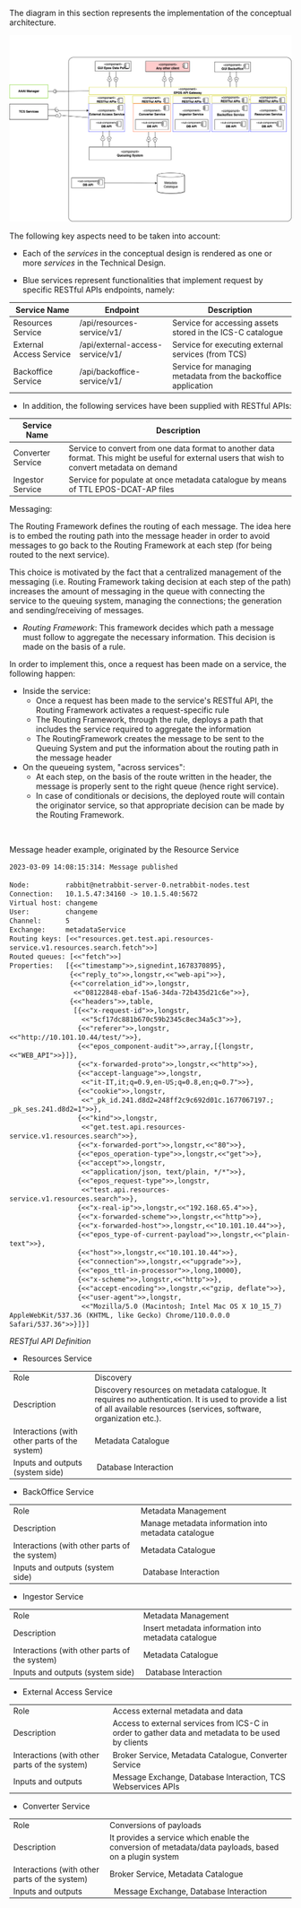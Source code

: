 The diagram in this section represents the implementation of the conceptual architecture.

![image](./documentation/images/architecture-diagram.png)

The following key aspects need to be taken into account:

* Each of the _services_ in the conceptual design is rendered as one or more _services_ in the Technical Design.

* Blue services represent functionalities that implement request by specific RESTful APIs endpoints, namely:

| Service Name | Endpoint | Description |
|--|--|--
| Resources Service | /api/resources-service/v1/ | Service for accessing assets stored in the ICS-C catalogue |
| External Access Service | /api/external-access-service/v1/ | Service for executing external services (from TCS) |
| Backoffice Service | /api/backoffice-service/v1/ | Service for managing metadata from the backoffice application |

* In addition, the following services have been supplied with RESTful APIs:

| Service Name | Description |
|--|--|
| Converter Service | Service to convert from one data format to another data format. This might be useful for external users that wish to convert metadata on demand |
| Ingestor Service | Service for populate at once metadata catalogue by means of TTL EPOS-DCAT-AP files |

Messaging: 

The Routing Framework defines the routing of each message. The idea here is to embed the routing path into the message header in order to avoid messages to go back to the Routing Framework at each step (for being routed to the next service).

This choice is motivated by the fact that a centralized management of the messaging (i.e. Routing Framework taking decision at each step of the path) increases the amount of messaging in the queue with connecting the service to the queuing system, managing the connections; the generation and sending/receiving of messages.

* _Routing Framework_: This framework decides which path a message must follow to aggregate the necessary information. This decision is made on the basis of a rule.

In order to implement this, once a request has been made on a service, the following happen:

* Inside the service:
  * Once a request has been made to the service's RESTful API, the Routing Framework activates a request-specific rule
  * The Routing Framework, through the rule, deploys a path that includes the service required to aggregate the information
  * The RoutingFramework creates the message to be sent to the Queuing System and put the information about the routing path in the message header
* On the queueing system, "across services":
  * At each step, on the basis of the route written in the header, the message is properly sent to the right queue (hence right service).
  * In case of conditionals or decisions, the deployed route will contain the originator service, so that appropriate decision can be made by the Routing Framework.

 

Message header example, originated by the Resource Service

```
2023-03-09 14:08:15:314: Message published

Node:         rabbit@netrabbit-server-0.netrabbit-nodes.test
Connection:   10.1.5.47:34160 -> 10.1.5.40:5672
Virtual host: changeme
User:         changeme
Channel:      5
Exchange:     metadataService
Routing keys: [<<"resources.get.test.api.resources-service.v1.resources.search.fetch">>]
Routed queues: [<<"fetch">>]
Properties:   [{<<"timestamp">>,signedint,1678370895},
               {<<"reply_to">>,longstr,<<"web-api">>},
               {<<"correlation_id">>,longstr,
                <<"08122848-ebaf-15a6-34da-72b435d21c6e">>},
               {<<"headers">>,table,
                [{<<"x-request-id">>,longstr,
                  <<"5cf17dc881b670c59b2345c8ec34a5c3">>},
                 {<<"referer">>,longstr,<<"http://10.101.10.44/test/">>},
                 {<<"epos_component-audit">>,array,[{longstr,<<"WEB_API">>}]},
                 {<<"x-forwarded-proto">>,longstr,<<"http">>},
                 {<<"accept-language">>,longstr,
                  <<"it-IT,it;q=0.9,en-US;q=0.8,en;q=0.7">>},
                 {<<"cookie">>,longstr,
                  <<"_pk_id.241.d8d2=248ff2c9c692d01c.1677067197.; _pk_ses.241.d8d2=1">>},
                 {<<"kind">>,longstr,
                  <<"get.test.api.resources-service.v1.resources.search">>},
                 {<<"x-forwarded-port">>,longstr,<<"80">>},
                 {<<"epos_operation-type">>,longstr,<<"get">>},
                 {<<"accept">>,longstr,
                  <<"application/json, text/plain, */*">>},
                 {<<"epos_request-type">>,longstr,
                  <<"test.api.resources-service.v1.resources.search">>},
                 {<<"x-real-ip">>,longstr,<<"192.168.65.4">>},
                 {<<"x-forwarded-scheme">>,longstr,<<"http">>},
                 {<<"x-forwarded-host">>,longstr,<<"10.101.10.44">>},
                 {<<"epos_type-of-current-payload">>,longstr,<<"plain-text">>},
                 {<<"host">>,longstr,<<"10.101.10.44">>},
                 {<<"connection">>,longstr,<<"upgrade">>},
                 {<<"epos_ttl-in-processor">>,long,10000},
                 {<<"x-scheme">>,longstr,<<"http">>},
                 {<<"accept-encoding">>,longstr,<<"gzip, deflate">>},
                 {<<"user-agent">>,longstr,
                  <<"Mozilla/5.0 (Macintosh; Intel Mac OS X 10_15_7) AppleWebKit/537.36 (KHTML, like Gecko) Chrome/110.0.0.0 Safari/537.36">>}]}]

```


*RESTful API Definition*


* Resources Service

|  |  | 
|--|-------------|
| Role | Discovery |
| Description | Discovery resources on metadata catalogue. It requires no authentication. It is used to provide a list of all available resources (services, software, organization etc.). |
| Interactions (with other parts of the system) | Metadata Catalogue |
| Inputs and outputs (system side) | Database Interaction|

* BackOffice Service

|  |  | 
|--|-------------|
| Role | Metadata Management |
| Description | Manage metadata information into metadata catalogue |
| Interactions (with other parts of the system) | Metadata Catalogue|
| Inputs and outputs (system side) | Database Interaction |

* Ingestor Service

|  |  | 
|--|-------------|
| Role | Metadata Management |
| Description | Insert metadata information into metadata catalogue |
| Interactions (with other parts of the system) |Metadata Catalogue|
| Inputs and outputs (system side) | Database Interaction |

* External Access Service

|  |  | 
|--|-------------|
| Role | Access external metadata and data |
| Description | Access to external services from ICS-C in order to gather data and metadata to be used by clients |
| Interactions (with other parts of the system) |  Broker Service, Metadata Catalogue, Converter Service |
| Inputs and outputs | Message Exchange, Database Interaction, TCS Webservices APIs |


* Converter Service

|  |  | 
|--|-------------|
| Role | Conversions of payloads |
| Description | It provides a service which enable the conversion of metadata/data payloads, based on a plugin system |
| Interactions (with other parts of the system) |  Broker Service, Metadata Catalogue|
| Inputs and outputs |  Message Exchange, Database Interaction |
